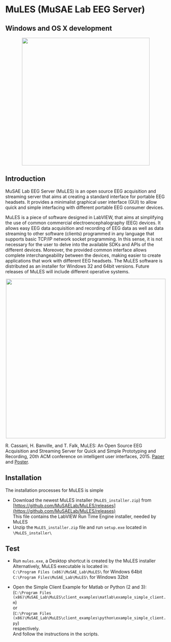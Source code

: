 # MuLES (MuSAE Lab EEG Server)
## Windows and OS X development

<p align="center">
<img src="https://github.com/MuSAELab/MuLES/blob/master/images/MuLES_logo.png" width="400" align="middle">
</p>

## Introduction

MuSAE Lab EEG Server (MuLES) is an open source EEG acquisition and streaming server that aims at creating a standard interface for portable EEG headsets. It provides a minimalist graphical user interface (GUI) to allow quick and simple interfacing with different portable EEG consumer devices.

MuLES is a piece of software designed in LabVIEW, that aims at simplifying the use of common commercial electroencephalography (EEG) devices. It allows easy EEG data acquisition and recording of EEG data as well as data streaming to other software (clients) programmed in any language that supports basic TCP/IP network socket programming. In this sense, it is not necessary for the user to delve into the available SDKs and APIs of the different devices. Moreover, the provided common interface allows complete interchangeability between the devices, making easier to create applications that work with different EEG headsets. The MuLES software is distributed as an installer for Windows 32 and 64bit versions. Future releases of MuLES will include different operative systems.

<p align="center">
<img src="https://github.com/MuSAELab/MuLES/blob/master/images/diagram.png" width="500" align="middle">
</p>

R. Cassani, H. Banville, and T. Falk, MuLES: An Open Source EEG Acquisition and Streaming Server for Quick and Simple Prototyping and Recording, 20th ACM conference on intelligent user interfaces, 2015. [Paper](http://musaelab.ca/pdfs/C90A.pdf) and [Poster](http://musaelab.ca/pdfs/C90B.pdf).



## Installation

The installation processes for MuLES is simple
- Download the newest MuLES installer (```MuLES_installer.zip```) from [https://github.com/MuSAELab/MuLES/releases](https://github.com/MuSAELab/MuLES/releases)  
  This file contains the LabVIEW Run Time Engine installer, needed by MuLES
- Unzip the ```MuLES_installer.zip``` file and run ```setup.exe``` located in ```\MuLES_installer\```

## Test
- Run ```mules.exe```, a Desktop shortcut is created by the MuLES installer  
  Alternatively, MuLES executable is located in: </br>
```C:\Program Files (x86)\MuSAE_Lab\MuLES\``` for Windows 64bit  
 ```C:\Program Files\MuSAE_Lab\MuLES\```  for Windows 32bit

- Open the Simple Client Example for Matlab or Python (2 and 3): </br> (```C:\Program Files (x86)\MuSAE_Lab\MuLES\client_examples\matlab\example_simple_client.m```) </br> or </br> (```C:\Program Files (x86)\MuSAE_Lab\MuLES\client_examples\python\example_simple_client.py```) </br> respectively. </br> And follow the instructions in the scripts.
